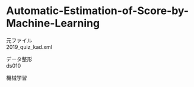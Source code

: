 # Automatic-Estimation-of-Score-by-Machine-Learning

元ファイル  
2019_quiz_kad.xml

データ整形  
ds010

機械学習
